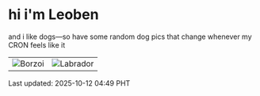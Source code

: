# hi i'm Leoben

and i like dogs—so have some random dog pics that change whenever my CRON feels like it

|  |  |
|--------|----------|
| ![Borzoi](https://random-dog-vercel.vercel.app/api/random-borzoi?v=1760215773) | ![Labrador](https://random-dog-vercel.vercel.app/api/random-labrador?v=1760215773) |

Last updated: 2025-10-12 04:49 PHT
